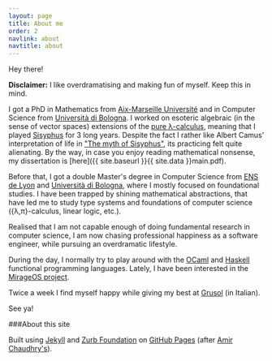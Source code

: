 ```yaml
---
layout: page
title: About me
order: 2
navlink: about
navtitle: about
---
```


Hey there!

<p class="message"><strong>Disclaimer:</strong> I like overdramatising and
making fun of myself. Keep this in mind.</p>

I got a PhD in Mathematics from [Aix-Marseille
Université](http://www.univ-amu.fr/) and in Computer Science from
[Università di Bologna](http://www.unibo.it/). I worked on esoteric
algebraic (in the sense of vector spaces) extensions of the [pure
&#x3BB;-calculus](http://en.wikipedia.org/wiki/Lambda_calculus), meaning
that I played [Sisyphus](http://en.wikipedia.org/wiki/Sisyphus) for 3 long
years. Despite the fact I rather like Albert Camus' interpretation of life
in ["The myth of
Sisyphus"](http://en.wikipedia.org/wiki/The_Myth_of_Sisyphus), its
practicing felt quite alienating. By the way, in case you enjoy reading
mathematical nonsense, my dissertation is [here]({{ site.baseurl }}{{
site.data }}main.pdf).

Before that, I got a double Master's degree in Computer Science from [ENS
de Lyon](http://www.ens-lyon.eu/) and [Università di
Bologna](http://www.unibo.it/), where I mostly focused on foundational
studies. I have been trapped by shining mathematical abstractions, that
have led me to study type systems and foundations of computer science
({&#x3BB;,&pi;}-calculus, linear logic, etc.).

Realised that I am not capable enough of doing fundamental research in
computer science, I am now chasing professional happiness as a software
engineer, while pursuing an overdramatic lifestyle.

During the day, I normally try to play around with the
[OCaml](http://www.ocaml.org/) and [Haskell](http://www.haskell.org/)
functional programming languages. Lately, I have been interested in the
[MirageOS project](http://openmirage.org/).

Twice a week I find myself happy while giving my best at
[Grusol](http://grusol.it/) (in Italian).

See ya!

###About this site

Built using [Jekyll](http://jekyllrb.com) and [Zurb
Foundation](http://foundation.zurb.com) on [GitHub
Pages](http://pages.github.com) (after [Amir
Chaudhry's](http://amirchaudhry.com)).
